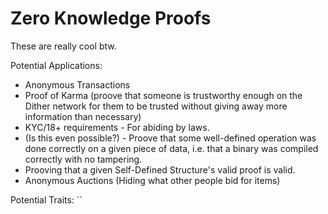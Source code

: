 # Zero Knowledge Proofs

These are really cool btw.

Potential Applications:
 - Anonymous Transactions
 - Proof of Karma (proove that someone is trustworthy enough on the Dither network for them to be trusted without giving away more information than necessary)
 - KYC/18+ requirements - For abiding by laws.
 - (Is this even possible?) - Proove that some well-defined operation was done correctly on a given piece of data, i.e. that a binary was compiled correctly with no tampering.
 - Prooving that a given Self-Defined Structure's valid proof is valid.
 - Anonymous Auctions (Hiding what other people bid for items)


Potential Traits:
``